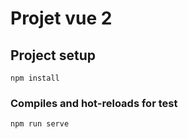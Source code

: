 # Projet vue 2

## Project setup
```
npm install
```

### Compiles and hot-reloads for test
```
npm run serve
```

